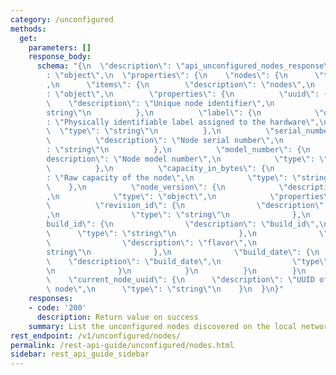 ```yaml
---
category: /unconfigured
methods:
  get:
    parameters: []
    response_body:
      schema: "{\n  \"description\": \"api_unconfigured_nodes_response\",\n  \"type\"\
        : \"object\",\n  \"properties\": {\n    \"nodes\": {\n      \"type\": \"array\"\
        ,\n      \"items\": {\n        \"description\": \"nodes\",\n        \"type\"\
        : \"object\",\n        \"properties\": {\n          \"uuid\": {\n        \
        \    \"description\": \"Unique node identifier\",\n            \"type\": \"\
        string\"\n          },\n          \"label\": {\n            \"description\"\
        : \"Physically identifiable label assigned to the hardware\",\n          \
        \  \"type\": \"string\"\n          },\n          \"serial_number\": {\n  \
        \          \"description\": \"Node serial number\",\n            \"type\"\
        : \"string\"\n          },\n          \"model_number\": {\n            \"\
        description\": \"Node model number\",\n            \"type\": \"string\"\n\
        \          },\n          \"capacity_in_bytes\": {\n            \"description\"\
        : \"Raw capacity of the node\",\n            \"type\": \"string\"\n      \
        \    },\n          \"node_version\": {\n            \"description\": \"Version\"\
        ,\n            \"type\": \"object\",\n            \"properties\": {\n    \
        \          \"revision_id\": {\n                \"description\": \"revision_id\"\
        ,\n                \"type\": \"string\"\n              },\n              \"\
        build_id\": {\n                \"description\": \"build_id\",\n          \
        \      \"type\": \"string\"\n              },\n              \"flavor\": {\n\
        \                \"description\": \"flavor\",\n                \"type\": \"\
        string\"\n              },\n              \"build_date\": {\n            \
        \    \"description\": \"build_date\",\n                \"type\": \"string\"\
        \n              }\n            }\n          }\n        }\n      }\n    },\n\
        \    \"current_node_uuid\": {\n      \"description\": \"UUID of the current\
        \ node\",\n      \"type\": \"string\"\n    }\n  }\n}"
    responses:
    - code: '200'
      description: Return value on success
    summary: List the unconfigured nodes discovered on the local network.
rest_endpoint: /v1/unconfigured/nodes/
permalink: /rest-api-guide/unconfigured/nodes.html
sidebar: rest_api_guide_sidebar
---
```

